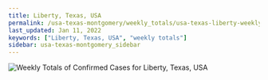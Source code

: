 ```yaml
---
title: Liberty, Texas, USA
permalink: /usa-texas-montgomery/weekly_totals/usa-texas-liberty-weekly_totals.html
last_updated: Jan 11, 2022
keywords: ["Liberty, Texas, USA", "weekly totals"]
sidebar: usa-texas-montgomery_sidebar
---
```


![Weekly Totals of Confirmed Cases for Liberty, Texas, USA](/covid_tracker/images/graphs/usa-texas-liberty-weekly_totals_graph.png)

